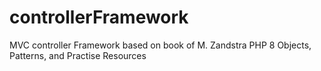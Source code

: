 # controllerFramework
MVC controller Framework based on book of M. Zandstra PHP 8 Objects, Patterns, and Practise  Resources
